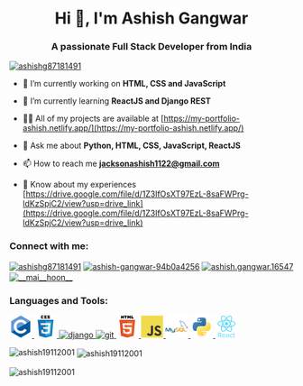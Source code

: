 <h1 align="center">Hi 👋, I'm Ashish Gangwar</h1>
<h3 align="center">A passionate Full Stack Developer from India</h3>

<p align="left"> <a href="https://twitter.com/ashishg87181491" target="blank"><img src="https://img.shields.io/twitter/follow/ashishg87181491?logo=twitter&style=for-the-badge" alt="ashishg87181491" /></a> </p>

- 🔭 I’m currently working on **HTML, CSS and JavaScript**

- 🌱 I’m currently learning **ReactJS and Django REST**

- 👨‍💻 All of my projects are available at [https://my-portfolio-ashish.netlify.app/](https://my-portfolio-ashish.netlify.app/)

- 💬 Ask me about **Python, HTML, CSS, JavaScript, ReactJS**

- 📫 How to reach me **jacksonashish1122@gmail.com**

- 📄 Know about my experiences [https://drive.google.com/file/d/1Z3lfOsXT97EzL-8saFWPrg-ldKzSpjC2/view?usp=drive_link](https://drive.google.com/file/d/1Z3lfOsXT97EzL-8saFWPrg-ldKzSpjC2/view?usp=drive_link)

<h3 align="left">Connect with me:</h3>
<p align="left">
<a href="https://twitter.com/ashishg87181491" target="blank"><img align="center" src="https://raw.githubusercontent.com/rahuldkjain/github-profile-readme-generator/master/src/images/icons/Social/twitter.svg" alt="ashishg87181491" height="30" width="40" /></a>
<a href="https://linkedin.com/in/ashish-gangwar-94b0a4256" target="blank"><img align="center" src="https://raw.githubusercontent.com/rahuldkjain/github-profile-readme-generator/master/src/images/icons/Social/linked-in-alt.svg" alt="ashish-gangwar-94b0a4256" height="30" width="40" /></a>
<a href="https://fb.com/ashish.gangwar.16547" target="blank"><img align="center" src="https://raw.githubusercontent.com/rahuldkjain/github-profile-readme-generator/master/src/images/icons/Social/facebook.svg" alt="ashish.gangwar.16547" height="30" width="40" /></a>
<a href="https://instagram.com/__mai__hoon__" target="blank"><img align="center" src="https://raw.githubusercontent.com/rahuldkjain/github-profile-readme-generator/master/src/images/icons/Social/instagram.svg" alt="__mai__hoon__" height="30" width="40" /></a>
</p>

<h3 align="left">Languages and Tools:</h3>
<p align="left"> <a href="https://www.cprogramming.com/" target="_blank" rel="noreferrer"> <img src="https://raw.githubusercontent.com/devicons/devicon/master/icons/c/c-original.svg" alt="c" width="40" height="40"/> </a> <a href="https://www.w3schools.com/css/" target="_blank" rel="noreferrer"> <img src="https://raw.githubusercontent.com/devicons/devicon/master/icons/css3/css3-original-wordmark.svg" alt="css3" width="40" height="40"/> </a> <a href="https://www.djangoproject.com/" target="_blank" rel="noreferrer"> <img src="https://cdn.worldvectorlogo.com/logos/django.svg" alt="django" width="40" height="40"/> </a> <a href="https://git-scm.com/" target="_blank" rel="noreferrer"> <img src="https://www.vectorlogo.zone/logos/git-scm/git-scm-icon.svg" alt="git" width="40" height="40"/> </a> <a href="https://www.w3.org/html/" target="_blank" rel="noreferrer"> <img src="https://raw.githubusercontent.com/devicons/devicon/master/icons/html5/html5-original-wordmark.svg" alt="html5" width="40" height="40"/> </a> <a href="https://developer.mozilla.org/en-US/docs/Web/JavaScript" target="_blank" rel="noreferrer"> <img src="https://raw.githubusercontent.com/devicons/devicon/master/icons/javascript/javascript-original.svg" alt="javascript" width="40" height="40"/> </a> <a href="https://www.mysql.com/" target="_blank" rel="noreferrer"> <img src="https://raw.githubusercontent.com/devicons/devicon/master/icons/mysql/mysql-original-wordmark.svg" alt="mysql" width="40" height="40"/> </a> <a href="https://www.python.org" target="_blank" rel="noreferrer"> <img src="https://raw.githubusercontent.com/devicons/devicon/master/icons/python/python-original.svg" alt="python" width="40" height="40"/> </a> <a href="https://reactjs.org/" target="_blank" rel="noreferrer"> <img src="https://raw.githubusercontent.com/devicons/devicon/master/icons/react/react-original-wordmark.svg" alt="react" width="40" height="40"/> </a> </p>

<p><img align="left" src="https://github-readme-stats.vercel.app/api/top-langs?username=ashish19112001&show_icons=true&locale=en&layout=compact" alt="ashish19112001" /></p>

<p>&nbsp;<img align="center" src="https://github-readme-stats.vercel.app/api?username=ashish19112001&show_icons=true&locale=en" alt="ashish19112001" /></p>

<p><img align="center" src="https://github-readme-streak-stats.herokuapp.com/?user=ashish19112001&" alt="ashish19112001" /></p>
